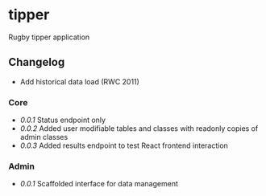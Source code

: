 # tipper
Rugby tipper application

## Changelog

* Add historical data load (RWC 2011)

### Core

* _0.0.1_ Status endpoint only
* _0.0.2_ Added user modifiable tables and classes with readonly copies of admin classes 
* _0.0.3_ Added results endpoint to test React frontend interaction 

### Admin
* _0.0.1_ Scaffolded interface for data management 

